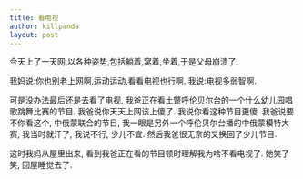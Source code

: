 ```yaml
---
title: 看电视
author: killpanda
layout: post
---
```

今天上了一天网,以各种姿势,包括躺着,窝着,坐着,于是父母崩溃了.

我妈说:你也别老上网啊,运动运动,看看电视也行啊. 我说:电视多弱智啊.

可是没办法最后还是去看了电视, 我爸正在看土蹩呼伦贝尔台的一个什么幼儿园唱歌跳舞比赛的节目. 我爸说你天天上网该上傻了. 我说你看这种节目更傻. 我爸说要不你看这个, 中俄蒙联合的节目, 我一眼是另外一个呼伦贝尔台播的中俄蒙模特大赛, 我当时就汗了, 我说不行, 少儿不宜. 然后我爸很无奈的又换回了少儿节目.

这时我妈从屋里出来, 看到我爸正在看的节目顿时理解我为啥不看电视了. 她笑了笑, 回屋睡觉去了.
